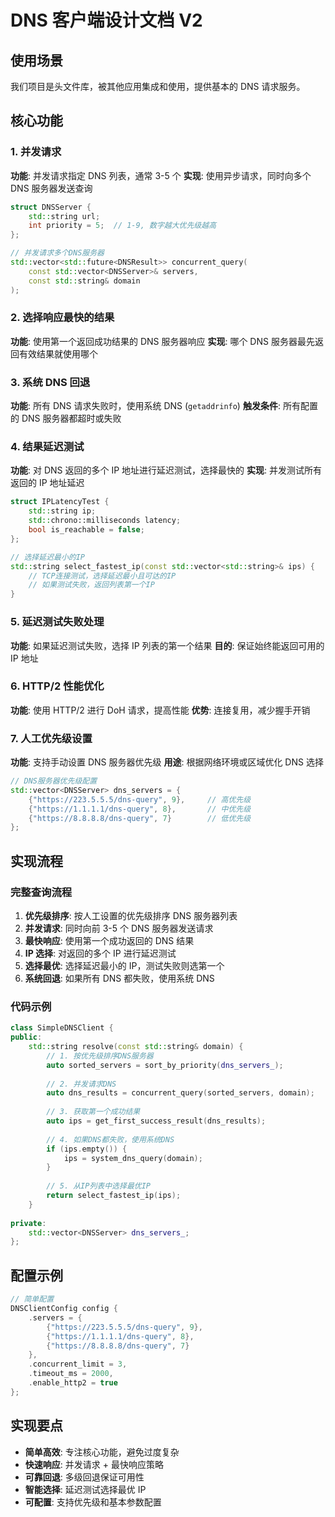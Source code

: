 # DNS 客户端设计文档 V2

## 使用场景

我们项目是头文件库，被其他应用集成和使用，提供基本的 DNS 请求服务。

## 核心功能

### 1. 并发请求

**功能**: 并发请求指定 DNS 列表，通常 3-5 个
**实现**: 使用异步请求，同时向多个 DNS 服务器发送查询

```cpp
struct DNSServer {
    std::string url;
    int priority = 5;  // 1-9, 数字越大优先级越高
};

// 并发请求多个DNS服务器
std::vector<std::future<DNSResult>> concurrent_query(
    const std::vector<DNSServer>& servers, 
    const std::string& domain
);
```

### 2. 选择响应最快的结果

**功能**: 使用第一个返回成功结果的 DNS 服务器响应
**实现**: 哪个 DNS 服务器最先返回有效结果就使用哪个

### 3. 系统 DNS 回退

**功能**: 所有 DNS 请求失败时，使用系统 DNS (`getaddrinfo`)
**触发条件**: 所有配置的 DNS 服务器都超时或失败

### 4. 结果延迟测试

**功能**: 对 DNS 返回的多个 IP 地址进行延迟测试，选择最快的
**实现**: 并发测试所有返回的 IP 地址延迟

```cpp
struct IPLatencyTest {
    std::string ip;
    std::chrono::milliseconds latency;
    bool is_reachable = false;
};

// 选择延迟最小的IP
std::string select_fastest_ip(const std::vector<std::string>& ips) {
    // TCP连接测试，选择延迟最小且可达的IP
    // 如果测试失败，返回列表第一个IP
}
```

### 5. 延迟测试失败处理

**功能**: 如果延迟测试失败，选择 IP 列表的第一个结果
**目的**: 保证始终能返回可用的 IP 地址

### 6. HTTP/2 性能优化

**功能**: 使用 HTTP/2 进行 DoH 请求，提高性能
**优势**: 连接复用，减少握手开销

### 7. 人工优先级设置

**功能**: 支持手动设置 DNS 服务器优先级
**用途**: 根据网络环境或区域优化 DNS 选择

```cpp
// DNS服务器优先级配置
std::vector<DNSServer> dns_servers = {
    {"https://223.5.5.5/dns-query", 9},     // 高优先级
    {"https://1.1.1.1/dns-query", 8},       // 中优先级  
    {"https://8.8.8.8/dns-query", 7}        // 低优先级
};
```

## 实现流程

### 完整查询流程

1. **优先级排序**: 按人工设置的优先级排序 DNS 服务器列表
2. **并发请求**: 同时向前 3-5 个 DNS 服务器发送请求
3. **最快响应**: 使用第一个成功返回的 DNS 结果
4. **IP 选择**: 对返回的多个 IP 进行延迟测试
5. **选择最优**: 选择延迟最小的 IP，测试失败则选第一个
6. **系统回退**: 如果所有 DNS 都失败，使用系统 DNS

### 代码示例

```cpp
class SimpleDNSClient {
public:
    std::string resolve(const std::string& domain) {
        // 1. 按优先级排序DNS服务器
        auto sorted_servers = sort_by_priority(dns_servers_);
        
        // 2. 并发请求DNS
        auto dns_results = concurrent_query(sorted_servers, domain);
        
        // 3. 获取第一个成功结果
        auto ips = get_first_success_result(dns_results);
        
        // 4. 如果DNS都失败，使用系统DNS
        if (ips.empty()) {
            ips = system_dns_query(domain);
        }
        
        // 5. 从IP列表中选择最优IP
        return select_fastest_ip(ips);
    }
    
private:
    std::vector<DNSServer> dns_servers_;
};
```

## 配置示例

```cpp
// 简单配置
DNSClientConfig config {
    .servers = {
        {"https://223.5.5.5/dns-query", 9},
        {"https://1.1.1.1/dns-query", 8}, 
        {"https://8.8.8.8/dns-query", 7}
    },
    .concurrent_limit = 3,
    .timeout_ms = 2000,
    .enable_http2 = true
};
```

## 实现要点

- **简单高效**: 专注核心功能，避免过度复杂
- **快速响应**: 并发请求 + 最快响应策略
- **可靠回退**: 多级回退保证可用性  
- **智能选择**: 延迟测试选择最优 IP
- **可配置**: 支持优先级和基本参数配置
